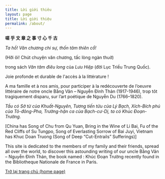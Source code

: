 ```yaml
---
title: Lời giới thiêu
layout: page
title: Lời giới thiệu
permalink: /about/
---
```

**嗟 乎 文  章 之 事 寸 心 千 古**

*Ta hồ! Văn chương chi sự, thốn tâm thiên cổ!*

(Hỡi ôi! Chút chuyện văn chương, tấc lòng ngàn thuở)

trong sách *Văn tâm điêu long* của *Lưu Hiệp* (đời Lục Triều Trung Quốc).

Joie profonde et durable de l'accès à la littérature !


A ma famille et à nos amis, pour participer à la redécouverte de l’oeuvre littéraire de notre oncle Bằng Vân – Nguyễn Đình Thản (1917-1946), trop tôt tragiquement disparu, sur l’art poétique de  Nguyễn Du (1766–1820).


*Tầu có Sở từ của Khuất-Nguyên,
Tương tiến tửu của Lý Bạch,
Xích-Bích phú của Tô-đông-Pha,
Trường-hận ca của Bạch-cư-Dị,
ta có Khúc Đoạn-Trường.*

[China has Song of Chu from Qu Yuan,
Bring in the Wine of Li Bai,
Fu of the Red Cliffs of Su Tungpo,
Song of Everlasting Sorrow of Bai Juyi,
Vietnam has Khuc Doan Truong (Song of Deep “Cut-Entrails” Sufferings)]

This site is dedicated to the members of my family and their friends, spread all over the world, to discover this astounding writing of our uncle Bằng Vân – Nguyễn Đình Thản, the book named : Khúc Đoạn Trường recently found in the Bibliotheque Nationale de France in Paris.

<a href="{{ site.url }}">Trở lại trang chủ (home page)</a>
